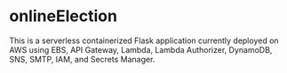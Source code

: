 # onlineElection
This is a serverless containerized Flask application currently deployed on AWS using EBS, API Gateway, Lambda, Lambda Authorizer, DynamoDB, SNS, SMTP, IAM, and Secrets Manager.
